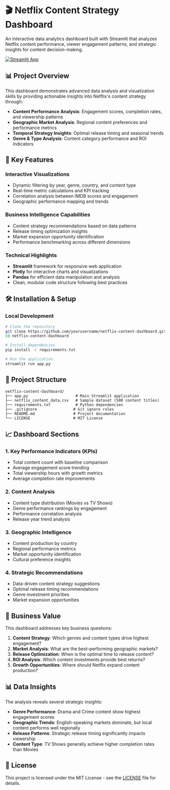 # 🎬 Netflix Content Strategy Dashboard

An interactive data analytics dashboard built with Streamlit that analyzes Netflix content performance, viewer engagement patterns, and strategic insights for content decision-making.

[![Streamlit App](https://static.streamlit.io/badges/streamlit_badge_black_white.svg)](https://rh4t8mtzebqmffss7nthkp.streamlit.app/)

## 📊 Project Overview

This dashboard demonstrates advanced data analysis and visualization skills by providing actionable insights into Netflix's content strategy through:

- **Content Performance Analysis**: Engagement scores, completion rates, and viewership patterns
- **Geographic Market Analysis**: Regional content preferences and performance metrics  
- **Temporal Strategy Insights**: Optimal release timing and seasonal trends
- **Genre & Type Analysis**: Content category performance and ROI indicators

## 🚀 Key Features

### Interactive Visualizations
- Dynamic filtering by year, genre, country, and content type
- Real-time metric calculations and KPI tracking
- Correlation analysis between IMDB scores and engagement
- Geographic performance mapping and trends

### Business Intelligence Capabilities
- Content strategy recommendations based on data patterns
- Release timing optimization insights
- Market expansion opportunity identification
- Performance benchmarking across different dimensions

### Technical Highlights
- **Streamlit** framework for responsive web application
- **Plotly** for interactive charts and visualizations
- **Pandas** for efficient data manipulation and analysis
- Clean, modular code structure following best practices

## 🛠️ Installation & Setup

### Local Development
```bash
# Clone the repository
git clone https://github.com/yourusername/netflix-content-dashboard.git
cd netflix-content-dashboard

# Install dependencies
pip install -r requirements.txt

# Run the application
streamlit run app.py
```

## 📁 Project Structure

```
netflix-content-dashboard/
├── app.py                     # Main Streamlit application
├── netflix_content_data.csv   # Sample dataset (500 content titles)
├── requirements.txt           # Python dependencies
├── .gitignore                # Git ignore rules
├── README.md                 # Project documentation
└── LICENSE                   # MIT License
```

## 📈 Dashboard Sections

### 1. Key Performance Indicators (KPIs)
- Total content count with baseline comparison
- Average engagement score trending
- Total viewership hours with growth metrics
- Average completion rate improvements

### 2. Content Analysis
- Content type distribution (Movies vs TV Shows)
- Genre performance rankings by engagement
- Performance correlation analysis
- Release year trend analysis

### 3. Geographic Intelligence
- Content production by country
- Regional performance metrics
- Market opportunity identification
- Cultural preference insights

### 4. Strategic Recommendations
- Data-driven content strategy suggestions
- Optimal release timing recommendations
- Genre investment priorities
- Market expansion opportunities

## 🎯 Business Value

This dashboard addresses key business questions:

1. **Content Strategy**: Which genres and content types drive highest engagement?
2. **Market Analysis**: What are the best-performing geographic markets?
3. **Release Optimization**: When is the optimal time to release content?
4. **ROI Analysis**: Which content investments provide best returns?
5. **Growth Opportunities**: Where should Netflix expand content production?

## 📊 Data Insights

The analysis reveals several strategic insights:

- **Genre Performance**: Drama and Crime content show highest engagement scores
- **Geographic Trends**: English-speaking markets dominate, but local content performs well regionally
- **Release Patterns**: Strategic release timing significantly impacts viewership
- **Content Type**: TV Shows generally achieve higher completion rates than Movies

## 📄 License

This project is licensed under the MIT License - see the [LICENSE](LICENSE) file for details.

